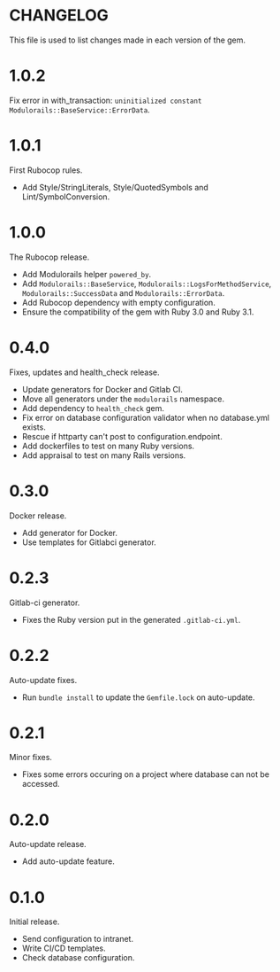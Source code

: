 #  CHANGELOG

This file is used to list changes made in each version of the gem.

# 1.0.2

Fix error in with_transaction: `uninitialized constant Modulorails::BaseService::ErrorData`.

# 1.0.1

First Rubocop rules.

- Add Style/StringLiterals, Style/QuotedSymbols and Lint/SymbolConversion.

# 1.0.0

The Rubocop release.

- Add Modulorails helper `powered_by`.
- Add `Modulorails::BaseService`, `Modulorails::LogsForMethodService`,
  `Modulorails::SuccessData` and `Modulorails::ErrorData`.
- Add Rubocop dependency with empty configuration.
- Ensure the compatibility of the gem with Ruby 3.0 and Ruby 3.1.

# 0.4.0

Fixes, updates and health_check release.

- Update generators for Docker and Gitlab CI.
- Move all generators under the `modulorails` namespace.
- Add dependency to `health_check` gem.
- Fix error on database configuration validator when no database.yml exists.
- Rescue if httparty can't post to configuration.endpoint.
- Add dockerfiles to test on many Ruby versions.
- Add appraisal to test on many Rails versions.

# 0.3.0

Docker release.

- Add generator for Docker.
- Use templates for Gitlabci generator. 

# 0.2.3

Gitlab-ci generator.

- Fixes the Ruby version put in the generated `.gitlab-ci.yml`.

# 0.2.2

Auto-update fixes.

- Run `bundle install` to update the `Gemfile.lock` on auto-update.

# 0.2.1

Minor fixes.

- Fixes some errors occuring on a project where database can not be accessed.

# 0.2.0

Auto-update release.

- Add auto-update feature.

# 0.1.0

Initial release.

- Send configuration to intranet.
- Write CI/CD templates.
- Check database configuration.
